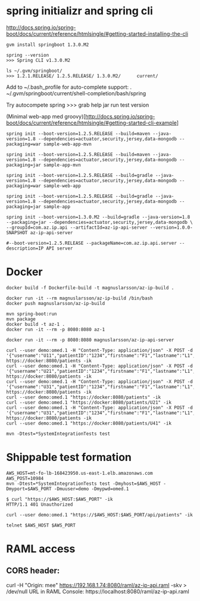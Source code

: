 
# spring initializr and spring cli

http://docs.spring.io/spring-boot/docs/current/reference/htmlsingle/#getting-started-installing-the-cli

    gvm install springboot 1.3.0.M2

    spring --version
    >>> Spring CLI v1.3.0.M2

    ls ~/.gvm/springboot/
    >>> 1.2.1.RELEASE/ 1.2.5.RELEASE/ 1.3.0.M2/      current/

Add to ~/.bash_profile for auto-complete support:
    . ~/.gvm/springboot/current/shell-completion/bash/spring

Try autocompete
    spring <HIT TAB HERE>
    >>> grab  help  jar  run  test  version
  
(Minimal web-app med groovy)[http://docs.spring.io/spring-boot/docs/current/reference/htmlsingle/#getting-started-cli-example]
  

    spring init --boot-version=1.2.5.RELEASE --build=maven --java-version=1.8 --dependencies=actuator,security,jersey,data-mongodb --packaging=war sample-web-app-mvn

    spring init --boot-version=1.2.5.RELEASE --build=maven --java-version=1.8 --dependencies=actuator,security,jersey,data-mongodb --packaging=jar sample-app-mvn

    spring init --boot-version=1.2.5.RELEASE --build=gradle --java-version=1.8 --dependencies=actuator,security,jersey,data-mongodb --packaging=war sample-web-app

    spring init --boot-version=1.2.5.RELEASE --build=gradle --java-version=1.8 --dependencies=actuator,security,jersey,data-mongodb --packaging=jar sample-app

    spring init --boot-version=1.3.0.M2 --build=gradle --java-version=1.8 --packaging=jar --dependencies=actuator,security,jersey,data-mongodb \
    --groupId=com.az.ip.api --artifactId=az-ip-api-server --version=1.0.0-SNAPSHOT az-ip-api-server

    #--boot-version=1.2.5.RELEASE --packageName=com.az.ip.api.server --description=IP API server 

# Docker

    docker build -f Dockerfile-build -t magnuslarsson/az-ip-build .

    docker run -it --rm magnuslarsson/az-ip-build /bin/bash
    docker push magnuslarsson/az-ip-build

    mvn spring-boot:run
    mvn package
    docker build -t az-1 .
    docker run -it --rm -p 8080:8080 az-1

    docker run -it --rm -p 8080:8080 magnuslarsson/az-ip-api-server

    curl --user demo:omed.1 -H "Content-Type: application/json" -X POST -d '{"username":"U11","patientID":"1234","firstname":"F1","lastname":"L1","weight":100,"height":200}' https://docker:8080/patients -ik
    curl --user demo:omed.1 -H "Content-Type: application/json" -X POST -d '{"username":"U21","patientID":"1234","firstname":"F1","lastname":"L1","weight":100,"height":200}' https://docker:8080/patients -ik
    curl --user demo:omed.1 -H "Content-Type: application/json" -X POST -d '{"username":"U31","patientID":"1234","firstname":"F1","lastname":"L1","weight":100,"height":200}' https://docker:8080/patients -ik
    curl --user demo:omed.1 "https://docker:8080/patients" -ik
    curl --user demo:omed.1 "https://docker:8080/patients/U21" -ik
    curl --user demo:omed.1 -H "Content-Type: application/json" -X POST -d '{"username":"U31","patientID":"1234","firstname":"F1","lastname":"L1","weight":100,"height":200}' https://docker:8080/patients -ik
    curl --user demo:omed.1 "https://docker:8080/patients/U41" -ik    
        
    mvn -Dtest=*SystemIntegrationTests test
    
# Shippable test formation    

    AWS_HOST=mt-fo-lb-168423950.us-east-1.elb.amazonaws.com
    AWS_POST=10984
    mvn -Dtest=*SystemIntegrationTests test -Dmyhost=$AWS_HOST -Dmyport=$AWS_PORT -Dmuuser=demo -Dmypwd=omed.1

    $ curl "https://$AWS_HOST:$AWS_PORT" -ik
    HTTP/1.1 401 Unauthorized

    curl --user demo:omed.1 "https://$AWS_HOST:$AWS_PORT/api/patients" -ik

    telnet $AWS_HOST $AWS_PORT

# RAML access

## CORS header:

curl -H "Origin: mee" https://192.168.1.74:8080/raml/az-ip-api.raml -skv > /dev/null
URL in RAML Console: https://localhost:8080/raml/az-ip-api.raml

